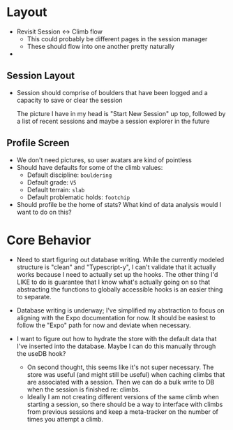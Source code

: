 # Layout
- Revisit Session <-> Climb flow
    - This could probably be different pages in the session manager
    - These should flow into one another pretty naturally    
- 

## Session Layout
- Session should comprise of boulders that have been logged and a capacity to save or clear the session

    The picture I have in my head is "Start New Session" up top, followed by a list of recent sessions and maybe a session explorer in the future

## Profile Screen
- We don't need pictures, so user avatars are kind of pointless
- Should have defaults for some of the climb values:
    - Default discipline: `bouldering`
    - Default grade: `V5`
    - Default terrain: `slab`
    - Default problematic holds: `footchip`
- Should profile be the home of stats? What kind of data analysis would I want to do on this?

# Core Behavior
- Need to start figuring out database writing. While the currently modeled structure is "clean" and "Typescript-y", I can't validate that it actually works because I need to actually set up the hooks. The other thing I'd LIKE to do is guarantee that I know what's actually going on so that abstracting the functions to globally accessible hooks is an easier thing to separate.

- Database writing is underway; I've simplified my abstraction to focus on aligning with the Expo documentation for now. It should be easiest to follow the "Expo" path for now and deviate when necessary.
- I want to figure out how to hydrate the store with the default data that I've inserted into the database. Maybe I can do this manually through the useDB hook?
    - On second thought, this seems like it's not super necessary. The store was useful (and might still be useful) when caching climbs that are associated with a session. Then we can do a bulk write to DB when the session is finished re: climbs.
    - Ideally I am not creating different versions of the same climb when starting a session, so there should be a way to interface with climbs from previous sessions and keep a meta-tracker on the number of times you attempt a climb.
